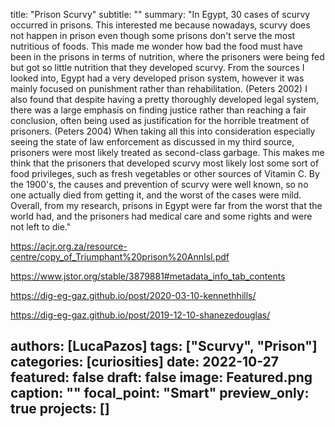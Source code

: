title: "Prison Scurvy"
subtitle: ""
summary: "In Egypt, 30 cases of scurvy occurred in prisons. This interested me because nowadays, scurvy does not happen in prison even though some prisons don't serve the most nutritious of foods. This made me wonder how bad the food must have been in the prisons in terms of nutrition, where the prisoners were being fed but got so little nutrition that they developed scurvy. From the sources I looked into, Egypt had a very developed prison system, however it was mainly focused on punishment rather than rehabilitation. (Peters 2002) I also found that despite having a pretty thoroughly developed legal system, there was a large emphasis on finding justice rather than reaching a fair conclusion, often being used as justification for the horrible treatment of prisoners. (Peters 2004) When taking all this into consideration especially seeing the state of law enforcement as discussed in my third source, prisoners were most likely treated as second-class garbage. This makes me think that the prisoners that developed scurvy most likely lost some sort of food privileges, such as fresh vegetables or other sources of Vitamin C. By the 1900's, the causes and prevention of scurvy were well known, so no one actually died from getting it, and the worst of the cases were mild. Overall, from my research, prisons in Egypt were far from the worst that the world had, and the prisoners had medical care and some rights and were not left to die."

https://acjr.org.za/resource-centre/copy_of_Triumphant%20prison%20AnnIsl.pdf

https://www.jstor.org/stable/3879881#metadata_info_tab_contents

https://dig-eg-gaz.github.io/post/2020-03-10-kennethhills/

https://dig-eg-gaz.github.io/post/2019-12-10-shanezedouglas/

authors: [LucaPazos]
tags: ["Scurvy", "Prison"]
categories: [curiosities]
date: 2022-10-27
featured: false
draft: false
image: Featured.png
  caption: ""
  focal_point: "Smart"
  preview_only: true
projects: []
---
